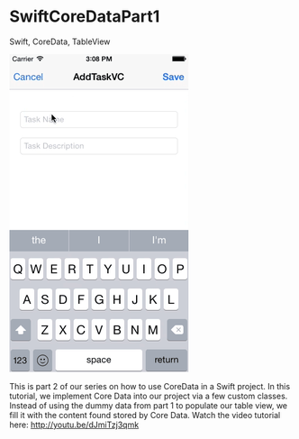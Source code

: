 SwiftCoreDataPart1
==================

Swift, CoreData, TableView 

<img src="preview.gif">

This is part 2 of our series on how to use CoreData in a Swift project. In this tutorial, we implement Core Data into our project via a few custom classes. Instead of using the dummy data from part 1 to populate our table view, we fill it with the content found stored by Core Data. Watch the video tutorial here: http://youtu.be/dJmiTzj3qmk

